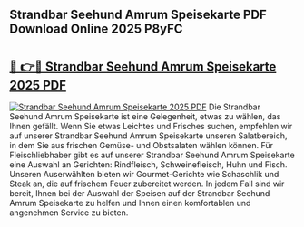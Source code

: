 ## Strandbar Seehund Amrum Speisekarte PDF Download Online 2025 P8yFC

# <h2><a href="http://gc9yn9.nevu.top/?p=Strandbar+Seehund+Amrum+Speisekarte">🔗 👉🔴 Strandbar Seehund Amrum Speisekarte 2025 PDF</a></h2>

[![Strandbar Seehund Amrum Speisekarte 2025 PDF](https://i.imgur.com/dBaPXMq.png)](http://gc9yn9.nevu.top/?p=Strandbar+Seehund+Amrum+Speisekarte)
Die Strandbar Seehund Amrum Speisekarte ist eine Gelegenheit, etwas zu wählen, das Ihnen gefällt. Wenn Sie etwas Leichtes und Frisches suchen, empfehlen wir auf unserer Strandbar Seehund Amrum Speisekarte unseren Salatbereich, in dem Sie aus frischen Gemüse- und Obstsalaten wählen können. Für Fleischliebhaber gibt es auf unserer Strandbar Seehund Amrum Speisekarte eine Auswahl an Gerichten: Rindfleisch, Schweinefleisch, Huhn und Fisch. Unseren Auserwählten bieten wir Gourmet-Gerichte wie Schaschlik und Steak an, die auf frischem Feuer zubereitet werden. In jedem Fall sind wir bereit, Ihnen bei der Auswahl der Speisen auf der Strandbar Seehund Amrum Speisekarte zu helfen und Ihnen einen komfortablen und angenehmen Service zu bieten.
